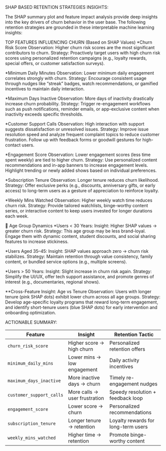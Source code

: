 SHAP BASED RETENTION STRATEGIES INSIGHTS:


The SHAP summary plot and feature impact analysis provide deep insights into the key drivers of churn behavior in the user base. The following retention strategies are grounded in these interpretable machine learning insights:

TOP FEATURES INFLUENCING CHURN (Based on SHAP Values)
*Churn Risk Score
Observation: Higher churn risk scores are the most significant contributors to churn.
Strategy: Proactively target users with high churn risk scores using personalized retention campaigns (e.g., loyalty rewards, special offers, or customer satisfaction surveys).

*Minimum Daily Minutes
Observation: Lower minimum daily engagement correlates strongly with churn.
Strategy: Encourage consistent usage through nudges like “streak” badges, watch recommendations, or gamified incentives to maintain daily interaction.

*Maximum Days Inactive
Observation: More days of inactivity drastically increase churn probability.
Strategy: Trigger re-engagement workflows such as push notifications, reminder emails, or app-exclusive content when inactivity exceeds specific thresholds.

*Customer Support Calls
Observation: High interaction with support suggests dissatisfaction or unresolved issues.
Strategy: Improve issue resolution speed and analyze frequent complaint topics to reduce customer frustration. Follow up with feedback forms or goodwill gestures for high-contact users.

*Engagement Score
Observation: Lower engagement scores (less time spent weekly) are tied to higher churn.
Strategy: Use personalized content recommendations and in-app banners to increase engagement levels. Highlight trending or newly added shows based on individual preferences.

*Subscription Tenure
Observation: Longer tenure reduces churn likelihood.
Strategy: Offer exclusive perks (e.g., discounts, anniversary gifts, or early access) to long-term users as a gesture of appreciation to reinforce loyalty.

*Weekly Mins Watched
Observation: Higher weekly watch time reduces churn risk.
Strategy: Provide tailored watchlists, binge-worthy content series, or interactive content to keep users invested for longer durations each week.

👤 Age Group Dynamics
*Users < 30 Years:
Insight: Higher SHAP values → greater churn risk.
Strategy: This age group may be less brand-loyal. Engage them with dynamic content, student discounts, and social sharing features to increase stickiness.

*Users Aged 35–45:
Insight: SHAP values approach zero → churn risk stabilizes.
Strategy: Maintain retention through value consistency, family content, or bundled service options (e.g., multiple screens).

*Users > 50 Years:
Insight: Slight increase in churn risk again.
Strategy: Simplify the UI/UX, offer tech support assistance, and promote genres of interest (e.g., documentaries, regional shows).

**Cross-Feature Insight: Age vs Tenure
Observation: Users with longer tenure (pink SHAP dots) exhibit lower churn across all age groups.
Strategy: Develop age-specific loyalty programs that reward long-term engagement, and identify short-tenure users (blue SHAP dots) for early intervention and onboarding optimization.

ACTIONABLE SUMMARY:

| Feature                  | Insight                       | Retention Tactic                    |
| ------------------------ | ----------------------------- | ----------------------------------- |
| `churn_risk_score`       | Higher score → high churn     | Personalized retention offers       |
| `minimum_daily_mins`     | Lower mins → low engagement   | Daily activity incentives           |
| `maximum_days_inactive`  | More inactive days → churn    | Timely re-engagement nudges         |
| `customer_support_calls` | More calls → user frustration | Speedy resolution + feedback loop   |
| `engagement_score`       | Lower score → churn           | Personalized recommendations        |
| `subscription_tenure`    | Longer tenure → retention     | Loyalty rewards for long-term users |
| `weekly_mins_watched`    | Higher time → retention       | Promote binge-worthy content        |
